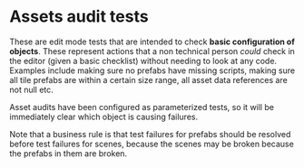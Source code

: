 # Assets audit tests

These are edit mode tests that are intended to check **basic configuration of objects**. These represent actions that a non technical person _could_ check in the editor (given a basic checklist) without needing to look at any code. Examples include making sure no prefabs have missing scripts, making sure all tile prefabs are within a certain size range, all asset data references are not null etc.&#x20;

Asset audits have been configured as parameterized tests, so it will be immediately clear which object is causing failures.&#x20;

Note that a business rule is that test failures for prefabs should be resolved before test failures for scenes, because the scenes may be broken because the prefabs in them are broken.
